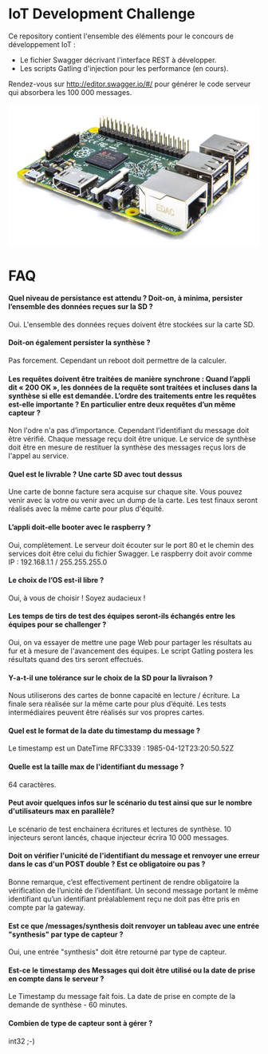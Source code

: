 # IoT Development Challenge

Ce repository contient l'ensemble des éléments pour le concours de développement IoT : 
- Le fichier Swagger décrivant l'interface REST à développer.
- Les scripts Gatling d'injection pour les performance (en cours).

Rendez-vous sur http://editor.swagger.io/#/ pour générer le code serveur qui absorbera les 100 000 messages.

![Raspberry](./img/raspberry.jpeg)

# FAQ

#### Quel niveau de persistance est attendu ?  Doit-on, à minima, persister l’ensemble des données reçues sur la SD ? 

Oui. L'ensemble des données reçues doivent être stockées sur la carte SD. 

#### Doit-on également persister la synthèse  ?

Pas forcement. Cependant un reboot doit permettre de la calculer.

#### Les requêtes doivent être traitées de manière synchrone : Quand l’appli dit « 200 OK », les données de la requête sont traitées et incluses dans la synthèse si elle est demandée. L’ordre des traitements entre les requêtes est-elle importante ? En particulier entre deux requêtes d’un même capteur ?

Non l'odre n'a pas d’importance. Cependant l’identifiant du message doit être vérifié. Chaque message reçu doit être unique. Le service de synthèse doit être en mesure de restituer la synthèse des messages reçus lors de l'appel au service.

#### Quel est le livrable ? Une carte SD avec tout dessus 

Une carte de bonne facture sera acquise sur chaque site. Vous pouvez venir avec la votre ou venir avec un dump de la carte. Les test finaux seront réalisés avec la même carte pour plus d'équité.

#### L’appli doit-elle booter avec le raspberry ?

Oui, complètement. Le serveur doit écouter sur le port 80 et le chemin des services doit être celui du fichier Swagger. 
Le raspberry doit avoir comme IP :  192.168.1.1 / 255.255.255.0

#### Le choix de l’OS est-il libre ?

Oui, à vous de choisir ! Soyez audacieux !

#### Les temps de tirs de test des équipes seront-ils échangés entre les équipes pour se challenger ?

Oui, on va essayer de mettre une page Web pour partager les résultats au fur et à mesure de l'avancement des équipes. Le script Gatling postera les résultats quand des tirs seront effectués.

#### Y-a-t-il une tolérance sur le choix de la SD pour la livraison ? 

Nous utiliserons des cartes de bonne capacité en lecture / écriture. La finale sera réalisée sur la même carte pour plus d’équité.
Les tests intermédiaires peuvent être réalisés sur vos propres cartes. 

#### Quel est le format de la date du timestamp du message ? 

Le timestamp est un DateTime RFC3339 : 1985-04-12T23:20:50.52Z

#### Quelle est la taille max de l'identifiant du message ? 

64 caractères.

#### Peut avoir quelques infos sur le scénario du test ainsi que sur le nombre d'utilisateurs max en parallèle?

Le scénario de test enchainera écritures et lectures de synthèse. 10 injecteurs seront lancés, chaque injecteur écrira 10 000 messages.

#### Doit on vérifier l'unicité de l'identifiant du message et renvoyer une erreur dans le cas d'un POST double ?  Est ce obligatoire ou pas ?

Bonne remarque, c’est effectivement pertinent de rendre obligatoire la vérification de l’unicité de l’identifiant. Un second message portant le même identifiant qu’un identifiant préalablement reçu ne doit pas être pris en compte par la gateway.

#### Est ce que /messages/synthesis doit renvoyer un tableau avec une entrée "synthesis" par type de capteur ?

Oui, une entrée "synthesis" doit être retourné par type de capteur.

#### Est-ce le timestamp des Messages qui doit être utilisé ou la date de prise en compte dans le serveur ?

Le Timestamp du message fait fois. La date de prise en compte de la demande de synthèse - 60 minutes.

#### Combien de type de capteur sont à gérer ?
int32 ;-) 